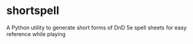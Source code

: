 # shortspell
A Python utility to generate short forms of DnD 5e spell sheets for easy reference while playing
